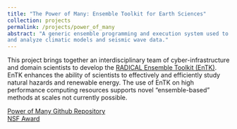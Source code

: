 ```yaml
---
title: "The Power of Many: Ensemble Toolkit for Earth Sciences"
collection: projects
permalink: /projects/power_of_many
abstract: "A generic ensemble programming and execution system used to simulate
and analyze climatic models and seismic wave data."
---
```


This project brings together an interdisciplinary team of cyber-infrastructure
and domain scientists to develop the [RADICAL Ensemble Toolkit
(EnTK)](https://github.com/radical-cybertools/radical.entk). EnTK enhances the
ability of scientists to effectively and efficiently study natural hazards and
renewable energy. The use of EnTK on high performance computing resources
supports novel “ensemble-based” methods at scales not currently possible.

<a href="https://github.com/radical-collaboration/hpc-workflows"><i class="fa fa-github"></i> Power of Many Github Repository</a><br>
<a href="https://www.nsf.gov/awardsearch/showAward?AWD_ID=1639694"><i class="fa fa-nsf"></i>NSF Award</a><br>
